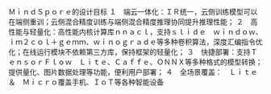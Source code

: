 ＭｉｎｄＳｐｏｒｅ的设计目标
１　端云一体化：ＩＲ统一，云侧训练模型可以在端侧重训；云侧混合精度训练与端侧混合精度推理协同提升推理性能；
２　高性能与轻量化：高性能内核计算库ｎｎａｃｌ，支持ｓｌｉｄｅ　ｗｉｎｄｏｗ、ｉｍ２ｃｏｌ＋ｇｅｍｍ、ｗｉｎｏｇｒａｄｅ等多种卷积算法，深度汇编指令优化；在线运行模块不依赖第三方库，保持框架的轻量化；
３　快捷部署：支持ＴｅｎｓｏｒＦｌｏｗ　Ｌｉｔｅ、Ｃａｆｆｅ、ＯＮＮＸ等多种格式的模型转换；提供量化、图片数据处理等功能，便利用户部署；
４　全场景覆盖：　Ｌｉｔｅ　＆　Ｍｉｃｒｏ覆盖手机、ＩｏＴ等各种智能设备
　
